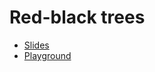 # Red-black trees
- [Slides](slides.pdf)
- [Playground](https://graphicalstructure.org/Playground/RedBlack/)
